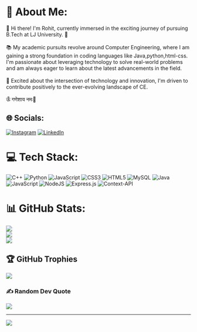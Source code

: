 # 💫 About Me:
👋 Hi there! I'm Rohit, currently immersed in the exciting journey of pursuing B.Tech at LJ University. 🚀<br><br>📚 My academic pursuits revolve around Computer Engineering, where I am gaining a strong foundation in coding languages like Java,python,html-css. I'm passionate about leveraging technology to solve real-world problems and am always eager to learn about the latest advancements in the field.<br><br>🌟 Excited about the intersection of technology and innovation, I'm driven to contribute positively to the ever-evolving landscape of CE.<br><br> ऊँ गणेशाय नमः🙏


## 🌐 Socials:
[![Instagram](https://img.shields.io/badge/Instagram-%23E4405F.svg?logo=Instagram&logoColor=white)](https://instagram.com/rohit_k_yadav._) [![LinkedIn](https://img.shields.io/badge/LinkedIn-%230077B5.svg?logo=linkedin&logoColor=white)](https://linkedin.com/in/https://www.linkedin.com/in/rohit-yadav-611618260/) 

# 💻 Tech Stack:
![C++](https://img.shields.io/badge/c++-%2300599C.svg?style=for-the-badge&logo=c%2B%2B&logoColor=white) ![Python](https://img.shields.io/badge/python-3670A0?style=for-the-badge&logo=python&logoColor=ffdd54) ![JavaScript](https://img.shields.io/badge/javascript-%23323330.svg?style=for-the-badge&logo=javascript&logoColor=%23F7DF1E) ![CSS3](https://img.shields.io/badge/css3-%231572B6.svg?style=for-the-badge&logo=css3&logoColor=white) ![HTML5](https://img.shields.io/badge/html5-%23E34F26.svg?style=for-the-badge&logo=html5&logoColor=white) ![MySQL](https://img.shields.io/badge/mysql-4479A1.svg?style=for-the-badge&logo=mysql&logoColor=white) ![Java](https://img.shields.io/badge/java-%23ED8B00.svg?style=for-the-badge&logo=openjdk&logoColor=white) ![JavaScript](https://img.shields.io/badge/javascript-%23323330.svg?style=for-the-badge&logo=javascript&logoColor=%23F7DF1E) ![NodeJS](https://img.shields.io/badge/directus-%2364f.svg?style=for-the-badge&logo=directus&logoColor=white) ![Express.js](https://img.shields.io/badge/express.js-%23404d59.svg?style=for-the-badge&logo=express&logoColor=%2361DAFB) ![Context-API](https://img.shields.io/badge/Context--Api-000000?style=for-the-badge&logo=react)
# 📊 GitHub Stats:
![](https://github-readme-stats.vercel.app/api?username=R0hit-Yadav&theme=blue-green&hide_border=false&include_all_commits=true&count_private=false)<br/>
![](https://github-readme-streak-stats.herokuapp.com/?user=R0hit-Yadav&theme=blue-green&hide_border=false)<br/>
![](https://github-readme-stats.vercel.app/api/top-langs/?username=R0hit-Yadav&theme=blue-green&hide_border=false&include_all_commits=true&count_private=false&layout=compact)

## 🏆 GitHub Trophies
![](https://github-profile-trophy.vercel.app/?username=R0hit-Yadav&theme=radical&no-frame=false&no-bg=false&margin-w=4)

### ✍️ Random Dev Quote
![](https://quotes-github-readme.vercel.app/api?type=horizontal&theme=radical)

---
[![](https://visitcount.itsvg.in/api?id=R0hit-Yadav&icon=1&color=1)](https://visitcount.itsvg.in)

<!-- Proudly created with GPRM ( https://gprm.itsvg.in ) -->
